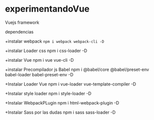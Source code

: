 # experimentandoVue
Vuejs framework

dependencias

+instalar webpack
```npm i webpack webpack-cli -D```

+instalar Loader css
npm i css-loader -D

+instalar Vue
npm i vue vue-cli -D

+instalar Precompilador js Babel
npm i @babel/core @babel/preset-env babel-loader babel-preset-env -D

+Instalar Loader Vue
npm i vue-loader vue-template-compiler -D

+Instalar style loader
npm i style-loader -D

+Instalar WebpackPLugin
npm i html-webpack-plugin -D

+Instalar Sass por las dudas
npm i sass sass-loader -D
